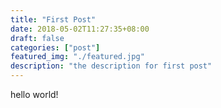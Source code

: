 ```yaml
---
title: "First Post"
date: 2018-05-02T11:27:35+08:00
draft: false
categories: ["post"]
featured_img: "./featured.jpg"
description: "the description for first post"
---
```


hello world!